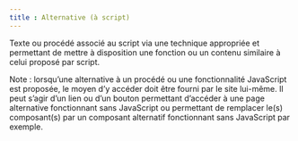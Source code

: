 ```yaml
---
title : Alternative (à script)
---
```


Texte ou procédé associé au script via une technique appropriée et permettant de mettre à disposition une fonction ou un contenu similaire à celui proposé par script.

Note : lorsqu’une alternative à un procédé ou une fonctionnalité JavaScript est proposée, le moyen d’y accéder doit être fourni par le site lui-même. Il peut s’agir d’un lien ou d’un bouton permettant d’accéder à une page alternative fonctionnant sans JavaScript ou permettant de remplacer le(s) composant(s) par un composant alternatif fonctionnant sans JavaScript par exemple.